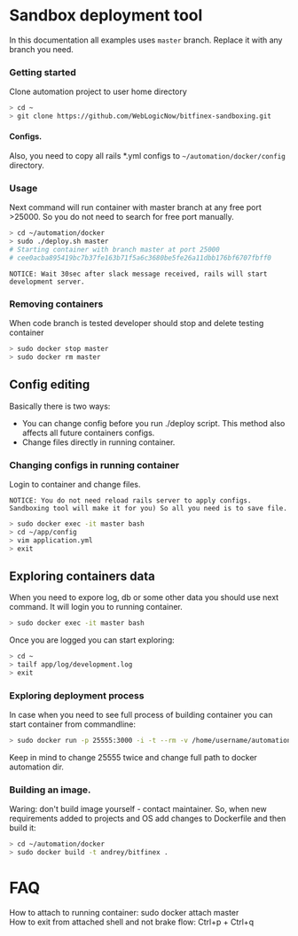 # Sandbox deployment tool

In this documentation all examples uses `master` branch. Replace it with any branch you need.

### Getting started
Clone automation project to user home directory
``` bash
> cd ~
> git clone https://github.com/WebLogicNow/bitfinex-sandboxing.git
```

#### Configs.
Also, you need to copy all rails *.yml configs to `~/automation/docker/config` directory.

### Usage
Next command will run container with master branch at any free port >25000. So you do not
need to search for free port manually.

``` bash
> cd ~/automation/docker
> sudo ./deploy.sh master
# Starting container with branch master at port 25000
# cee0acba895419bc7b37fe163b71f5a6c3680be5fe26a11dbb176bf6707fbff0
```

`NOTICE: Wait 30sec after slack message received, rails will start development server.`

### Removing containers
When code branch is tested developer should stop and delete testing container
``` bash
> sudo docker stop master
> sudo docker rm master
```
## Config editing
Basically there is two ways:
- You can change config before you run ./deploy script. This method also affects all future containers configs.   
- Change files directly in running container.   

### Changing configs in running container
Login to container and change files.  

`NOTICE: You do not need reload rails server to apply configs. Sandboxing tool will make it for you) So all you need is to save file.`

``` bash
> sudo docker exec -it master bash
> cd ~/app/config
> vim application.yml
> exit
```

## Exploring containers data
When you need to expore log, db or some other data you should use next command.
It will login you to running container.
``` bash
> sudo docker exec -it master bash
```

Once you are logged you can start exploring:

``` bash
> cd ~
> tailf app/log/development.log
> exit
````
### Exploring deployment process
In case when you need to see full process of building container you can start container from commandline:

``` bash
> sudo docker run -p 25555:3000 -i -t --rm -v /home/username/automation/docker:/docker andrey/bitfinex master 25555
```
Keep in mind to change 25555 twice and change full path to docker automation dir.

### Building an image.
Waring: don't build image yourself - contact maintainer.
So, when new requirements added to projects and OS add changes to Dockerfile
and then build it:

``` bash
> cd ~/automation/docker
> sudo docker build -t andrey/bitfinex .
```

# FAQ
How to attach to running container: sudo docker attach master   
How to exit from attached shell and not brake flow: Ctrl+p + Ctrl+q   

